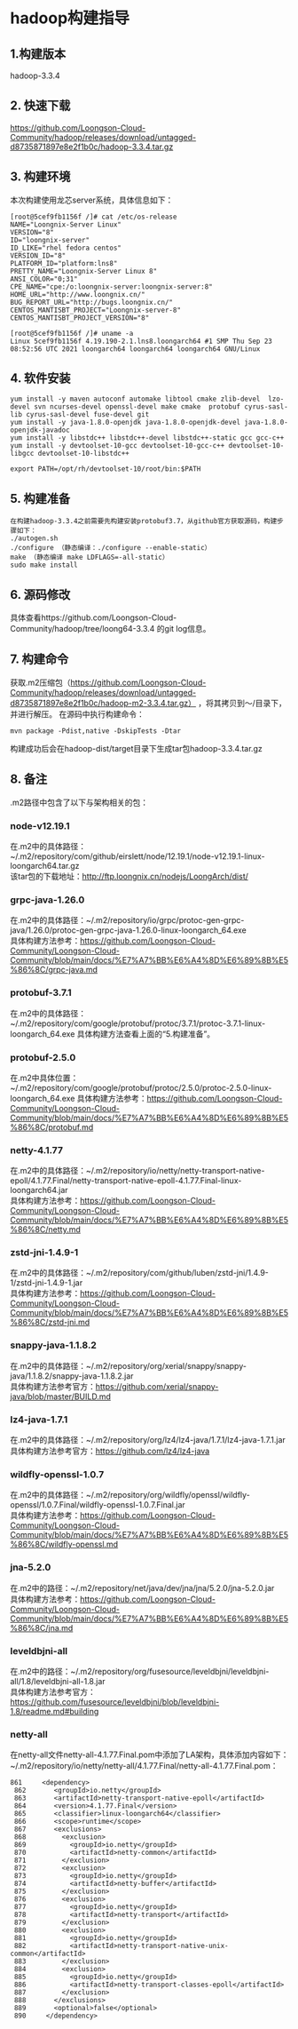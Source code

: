 # hadoop构建指导

## 1.构建版本
hadoop-3.3.4

## 2. 快速下载
https://github.com/Loongson-Cloud-Community/hadoop/releases/download/untagged-d8735871897e8e2f1b0c/hadoop-3.3.4.tar.gz

## 3. 构建环境
本次构建使用龙芯server系统，具体信息如下：
```
[root@5cef9fb1156f /]# cat /etc/os-release 
NAME="Loongnix-Server Linux"
VERSION="8"
ID="loongnix-server"
ID_LIKE="rhel fedora centos"
VERSION_ID="8"
PLATFORM_ID="platform:lns8"
PRETTY_NAME="Loongnix-Server Linux 8"
ANSI_COLOR="0;31"
CPE_NAME="cpe:/o:loongnix-server:loongnix-server:8"
HOME_URL="http://www.loongnix.cn/"
BUG_REPORT_URL="http://bugs.loongnix.cn/"
CENTOS_MANTISBT_PROJECT="Loongnix-server-8"
CENTOS_MANTISBT_PROJECT_VERSION="8"
```

```
[root@5cef9fb1156f /]# uname -a
Linux 5cef9fb1156f 4.19.190-2.1.lns8.loongarch64 #1 SMP Thu Sep 23 08:52:56 UTC 2021 loongarch64 loongarch64 loongarch64 GNU/Linux
```

## 4. 软件安装
```
yum install -y maven autoconf automake libtool cmake zlib-devel  lzo-devel svn ncurses-devel openssl-devel make cmake  protobuf cyrus-sasl-lib cyrus-sasl-devel fuse-devel git
yum install -y java-1.8.0-openjdk java-1.8.0-openjdk-devel java-1.8.0-openjdk-javadoc
yum install -y libstdc++ libstdc++-devel libstdc++-static gcc gcc-c++ 
yum install -y devtoolset-10-gcc devtoolset-10-gcc-c++ devtoolset-10-libgcc devtoolset-10-libstdc++
```
```
export PATH=/opt/rh/devtoolset-10/root/bin:$PATH
```

## 5. 构建准备
```
在构建hadoop-3.3.4之前需要先构建安装protobuf3.7，从github官方获取源码，构建步骤如下：
./autogen.sh  
./configure （静态编译：./configure --enable-static）
make （静态编译 make LDFLAGS=-all-static）
sudo make install
```

## 6. 源码修改
具体查看https://github.com/Loongson-Cloud-Community/hadoop/tree/loong64-3.3.4 的git log信息。

## 7. 构建命令
获取.m2压缩包（https://github.com/Loongson-Cloud-Community/hadoop/releases/download/untagged-d8735871897e8e2f1b0c/hadoop-m2-3.3.4.tar.gz） ，将其拷贝到～/目录下，并进行解压。
在源码中执行构建命令：
```
mvn package -Pdist,native -DskipTests -Dtar
```
构建成功后会在hadoop-dist/target目录下生成tar包hadoop-3.3.4.tar.gz

## 8. 备注
.m2路径中包含了以下与架构相关的包：

### node-v12.19.1     
在.m2中的具体路径：~/.m2/repository/com/github/eirslett/node/12.19.1/node-v12.19.1-linux-loongarch64.tar.gz       
该tar包的下载地址：http://ftp.loongnix.cn/nodejs/LoongArch/dist/

### grpc-java-1.26.0     
在.m2中的具体路径：~/.m2/repository/io/grpc/protoc-gen-grpc-java/1.26.0/protoc-gen-grpc-java-1.26.0-linux-loongarch_64.exe      
具体构建方法参考：https://github.com/Loongson-Cloud-Community/Loongson-Cloud-Community/blob/main/docs/%E7%A7%BB%E6%A4%8D%E6%89%8B%E5%86%8C/grpc-java.md

### protobuf-3.7.1
在.m2中的具体路径：~/.m2/repository/com/google/protobuf/protoc/3.7.1/protoc-3.7.1-linux-loongarch_64.exe
具体构建方法查看上面的“5.构建准备”。

### protobuf-2.5.0
在.m2中具体位置：~/.m2/repository/com/google/protobuf/protoc/2.5.0/protoc-2.5.0-linux-loongarch_64.exe
具体构建方法参考：https://github.com/Loongson-Cloud-Community/Loongson-Cloud-Community/blob/main/docs/%E7%A7%BB%E6%A4%8D%E6%89%8B%E5%86%8C/protobuf.md 

### netty-4.1.77
在.m2中的具体路径：~/.m2/repository/io/netty/netty-transport-native-epoll/4.1.77.Final/netty-transport-native-epoll-4.1.77.Final-linux-loongarch64.jar     
具体构建方法参考：https://github.com/Loongson-Cloud-Community/Loongson-Cloud-Community/blob/main/docs/%E7%A7%BB%E6%A4%8D%E6%89%8B%E5%86%8C/netty.md     

### zstd-jni-1.4.9-1
在.m2中的具体路径：~/.m2/repository/com/github/luben/zstd-jni/1.4.9-1/zstd-jni-1.4.9-1.jar      
具体构建方法参考：https://github.com/Loongson-Cloud-Community/Loongson-Cloud-Community/blob/main/docs/%E7%A7%BB%E6%A4%8D%E6%89%8B%E5%86%8C/zstd-jni.md    

### snappy-java-1.1.8.2
在.m2中的具体路径：~/.m2/repository/org/xerial/snappy/snappy-java/1.1.8.2/snappy-java-1.1.8.2.jar     
具体构建方法参考官方：https://github.com/xerial/snappy-java/blob/master/BUILD.md

### lz4-java-1.7.1
在.m2中的具体路径：~/.m2/repository/org/lz4/lz4-java/1.7.1/lz4-java-1.7.1.jar    
具体构建方法参考官方：https://github.com/lz4/lz4-java

### wildfly-openssl-1.0.7
在.m2中的具体路径：~/.m2/repository/org/wildfly/openssl/wildfly-openssl/1.0.7.Final/wildfly-openssl-1.0.7.Final.jar     
具体构建方法参考：https://github.com/Loongson-Cloud-Community/Loongson-Cloud-Community/blob/main/docs/%E7%A7%BB%E6%A4%8D%E6%89%8B%E5%86%8C/wildfly-openssl.md 

### jna-5.2.0
在.m2中的路径：~/.m2/repository/net/java/dev/jna/jna/5.2.0/jna-5.2.0.jar    
具体构建方法参考：https://github.com/Loongson-Cloud-Community/Loongson-Cloud-Community/blob/main/docs/%E7%A7%BB%E6%A4%8D%E6%89%8B%E5%86%8C/jna.md

### leveldbjni-all
在.m2中的路径：~/.m2/repository/org/fusesource/leveldbjni/leveldbjni-all/1.8/leveldbjni-all-1.8.jar    
具体构建方法参考官方：https://github.com/fusesource/leveldbjni/blob/leveldbjni-1.8/readme.md#building 

### netty-all
在netty-all文件netty-all-4.1.77.Final.pom中添加了LA架构，具体添加内容如下：
~/.m2/repository/io/netty/netty-all/4.1.77.Final/netty-all-4.1.77.Final.pom：
```
861     <dependency>
 862       <groupId>io.netty</groupId>
 863       <artifactId>netty-transport-native-epoll</artifactId>
 864       <version>4.1.77.Final</version>
 865       <classifier>linux-loongarch64</classifier>
 866       <scope>runtime</scope>
 867       <exclusions>
 868         <exclusion>
 869           <groupId>io.netty</groupId>
 870           <artifactId>netty-common</artifactId>
 871         </exclusion>
 872         <exclusion>
 873           <groupId>io.netty</groupId>
 874           <artifactId>netty-buffer</artifactId>
 875         </exclusion>
 876         <exclusion>
 877           <groupId>io.netty</groupId>
 878           <artifactId>netty-transport</artifactId>
 879         </exclusion>
 880         <exclusion>
 881           <groupId>io.netty</groupId>
 882           <artifactId>netty-transport-native-unix-common</artifactId>
 883         </exclusion>
 884         <exclusion>
 885           <groupId>io.netty</groupId>
 886           <artifactId>netty-transport-classes-epoll</artifactId>
 887         </exclusion>
 888       </exclusions>
 889       <optional>false</optional>
 890     </dependency>
```
